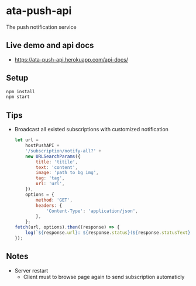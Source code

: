 # ata-push-api

The push notification service

## Live demo and api docs

- <https://ata-push-api.herokuapp.com/api-docs/>

## Setup

```js
npm install
npm start
```

## Tips

- Broadcast all existed subscriptions with customized notification

    ```js
    let url =
        hostPushAPI +
        '/subscription/notify-all?' +
        new URLSearchParams({
            title: 'titile',
            text: 'content',
            image: 'path to bg img',
            tag: 'tag',
            url: 'url',
        }),
        options = {
            method: 'GET',
            headers: {
                'Content-Type': 'application/json',
            },
        };
    fetch(url, options).then((response) => {
        log(`${response.url}: ${response.status}(${response.statusText})`);
    });
    ```

## Notes

- Server restart
  - Client must to browse page again to send subscription automaticly
